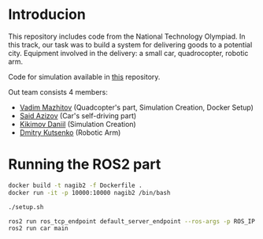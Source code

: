 # Introducion

This repository includes code from the National Technology Olympiad. 
In this track, our task was to build a system for delivering goods to a potential city. 
Equipment involved in the delivery: a small car, quadrocopter, robotic arm.

Code for simulation available in [this](https://github.com/vadim-rm/NagibCarSimulator) repository.

Out team consists 4 members:
  * [Vadim Mazhitov](https://github.com/vadim-rm) (Quadcopter's part, Simulation Creation, Docker Setup)
  * [Said Azizov](https://github.com/proton-bit) (Car's self-driving part) 
  * [Kikimov Daniil](https://github.com/katsushooter) (Simulation Creation)
  * [Dmitry Kutsenko](https://github.com/kdimon15) (Robotic Arm)
  
# Running the ROS2 part
```bash
docker build -t nagib2 -f Dockerfile .
docker run -it -p 10000:10000 nagib2 /bin/bash

./setup.sh

ros2 run ros_tcp_endpoint default_server_endpoint --ros-args -p ROS_IP:=0.0.0.0
ros2 run car main
```

